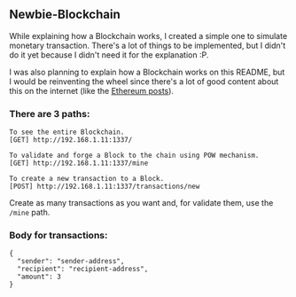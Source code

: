 ## Newbie-Blockchain

While explaining how a Blockchain works, I created a simple one to simulate monetary transaction. There's a lot of things to be implemented, but I didn't do it
yet because I didn't need it for the explanation :P.

I was also planning to explain how a Blockchain works on this README, but I would be reinventing the wheel since there's a lot of good content about this on the
internet (like the [Ethereum posts](https://ethereum.org/en/)).

### There are 3 paths:


    To see the entire Blockchain.
    [GET] http://192.168.1.11:1337/
    
    To validate and forge a Block to the chain using POW mechanism.
    [GET] http://192.168.1.11:1337/mine
   
    To create a new transaction to a Block.
    [POST] http://192.168.1.11:1337/transactions/new
    
    
 Create as many transactions as you want and, for validate them, use the ```/mine``` path.
 
 ### Body for transactions:
 
    {
      "sender": "sender-address",
      "recipient": "recipient-address",
      "amount": 3
    }
